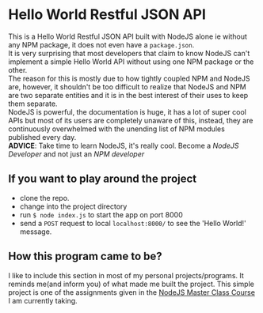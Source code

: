 # Hello World Restful JSON API
This is a Hello World Restful JSON API built with NodeJS alone ie without any NPM package, it does not even have a `package.json`.  
It is very surprising that most developers that claim to know NodeJS can't implement a simple Hello World API without using one NPM package or the other.   
The reason for this is mostly due to how tightly coupled NPM and NodeJS are, however, it shouldn't be too difficult to realize that NodeJS and NPM are two separate entities and it is in the best interest of their uses to keep them separate.  
NodeJS is powerful, the documentation is huge, it has a lot of super cool APIs but most of its users are completely unaware of this, instead, they are continuously overwhelmed with the unending list of NPM modules published every day.  
**ADVICE**: Take time to learn NodeJS, it's really cool. Become a *NodeJS Developer* and not just an *NPM developer*

## If you want to play around the project
* clone the repo.
* change into the project directory
* run `$ node index.js` to start the app on port 8000
* send a `POST` request to local `localhost:8000/` to see the 'Hello World!' message.

## How this program came to be?
I like to include this section in most of my personal projects/programs. It reminds me(and inform you) of what made me built the project. 
This simple project is one of the assignments given in the [NodeJS Master Class Course](https://pirple.thinkific.com/courses/the-nodejs-master-class#cst-v2-section-ad04065c69) I am currently taking.
